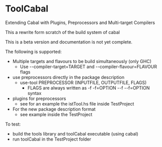 ToolCabal
=========

Extending Cabal with Plugins, Preprocessors and Multi-target Compilers

This a rewrite form scratch of the build system of cabal

This is a beta version and documentation is not yet complete.

The following is supported:
- Multiple targets and flavours to be build simultaneously (only GHC)
  - Use --compiler-target=TARGET and --compiler-flavour=FLAVOUR flags
- use preprocessors directly in the package description
  - use-tool PREPROCESSOR (INPUTFILE, OUTPUTFILE, FLAGS)
      - FLAGS are always written as -f -f=OPTION --f --f=OPTION syntax
- plugins for preprocessors
  - see for an example the istTool.hs file inside TestProject
- For the new package description format
    - see example inside the TestProject

To test:
- build the tools library and toolCabal executable (using cabal)
- run toolCabal in the TestProject folder

